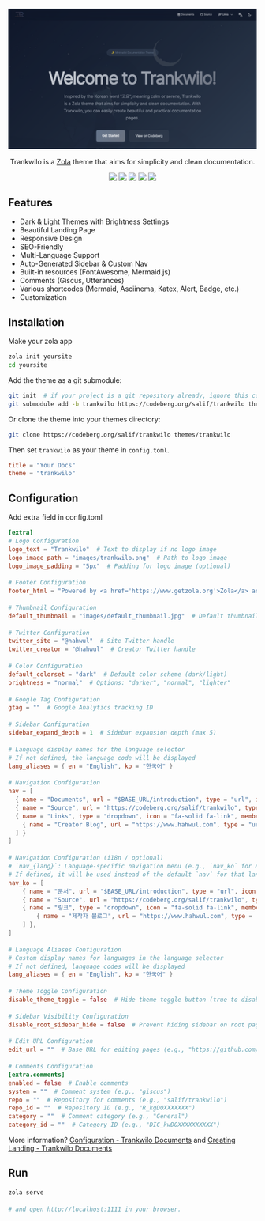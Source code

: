 ![](./screenshot.png)

<div align="center">
  <p>Trankwilo is a <a href="https://www.getzola.org/">Zola</a> theme that aims for simplicity and clean documentation.</p>
</div>

<p align="center">
  <a href="https://salif.github.io/zola-themes-collection/demo/trankwilo/"><img src="https://img.shields.io/badge/DOCUMENTS-000000?style=for-the-badge&labelColor=000000"></a>
  <a href="https://codeberg.org/salif/trankwilo/src/branch/trankwilo/CONTRIBUTING.md"><img src="https://img.shields.io/badge/CONTRIBUTIONS-WELCOME-000000?style=for-the-badge&labelColor=000000"></a>
  <a href="https://www.getzola.org/"><img src="https://img.shields.io/badge/Zola-000000?style=for-the-badge&logo=zola&logoColor=white"></a>
  <a href="https://tailwindcss.com"><img src="https://img.shields.io/badge/TailwindCSS-000000?style=for-the-badge&logo=tailwindcss&logoColor=white"></a>
  <a href="https://daisyui.com"><img src="https://img.shields.io/badge/DaisyUI-000000?style=for-the-badge&logo=daisyui&logoColor=white"></a>
</p>

## Features

- Dark & Light Themes with Brightness Settings
- Beautiful Landing Page
- Responsive Design
- SEO-Friendly
- Multi-Language Support
- Auto-Generated Sidebar & Custom Nav
- Built-in resources (FontAwesome, Mermaid.js)
- Comments (Giscus, Utterances)
- Various shortcodes (Mermaid, Asciinema, Katex, Alert, Badge, etc.)
- Customization

## Installation

Make your zola app

```bash
zola init yoursite
cd yoursite
```

Add the theme as a git submodule:

```bash
git init  # if your project is a git repository already, ignore this command
git submodule add -b trankwilo https://codeberg.org/salif/trankwilo themes/trankwilo
```

Or clone the theme into your themes directory:

```bash
git clone https://codeberg.org/salif/trankwilo themes/trankwilo
```

Then set `trankwilo` as your theme in `config.toml`.

```toml
title = "Your Docs"
theme = "trankwilo"
```

## Configuration

Add extra field in config.toml

```toml
[extra]
# Logo Configuration
logo_text = "Trankwilo"  # Text to display if no logo image
logo_image_path = "images/trankwilo.png"  # Path to logo image
logo_image_padding = "5px"  # Padding for logo image (optional)

# Footer Configuration
footer_html = "Powered by <a href='https://www.getzola.org'>Zola</a> and <a href='https://codeberg.org/salif/trankwilo'>Trankwilo</a>"  # Footer HTML content

# Thumbnail Configuration
default_thumbnail = "images/default_thumbnail.jpg"  # Default thumbnail image path

# Twitter Configuration
twitter_site = "@hahwul"  # Site Twitter handle
twitter_creator = "@hahwul"  # Creator Twitter handle

# Color Configuration
default_colorset = "dark"  # Default color scheme (dark/light)
brightness = "normal"  # Options: "darker", "normal", "lighter"

# Google Tag Configuration
gtag = ""  # Google Analytics tracking ID

# Sidebar Configuration
sidebar_expand_depth = 1  # Sidebar expansion depth (max 5)

# Language display names for the language selector
# If not defined, the language code will be displayed
lang_aliases = { en = "English", ko = "한국어" }

# Navigation Configuration
nav = [
  { name = "Documents", url = "$BASE_URL/introduction", type = "url", icon = "fa-solid fa-book" },
  { name = "Source", url = "https://codeberg.org/salif/trankwilo", type = "url", icon = "fa-brands fa-github" },
  { name = "Links", type = "dropdown", icon = "fa-solid fa-link", members = [
    { name = "Creator Blog", url = "https://www.hahwul.com", type = "url", icon = "fa-solid fa-fire-flame-curved" }
  ] }
]

# Navigation Configuration (i18n / optional)
# `nav_{lang}`: Language-specific navigation menu (e.g., `nav_ko` for Korean).
# If defined, it will be used instead of the default `nav` for that language.
nav_ko = [
    { name = "문서", url = "$BASE_URL/introduction", type = "url", icon = "fa-solid fa-book" },
    { name = "Source", url = "https://codeberg.org/salif/trankwilo", type = "url", icon = "fa-brands fa-github" },
    { name = "링크", type = "dropdown", icon = "fa-solid fa-link", members = [
        { name = "제작자 블로그", url = "https://www.hahwul.com", type = "url", icon = "fa-solid fa-fire-flame-curved" },
    ] },
]

# Language Aliases Configuration
# Custom display names for languages in the language selector
# If not defined, language codes will be displayed
lang_aliases = { en = "English", ko = "한국어" }

# Theme Toggle Configuration
disable_theme_toggle = false  # Hide theme toggle button (true to disable)

# Sidebar Visibility Configuration
disable_root_sidebar_hide = false  # Prevent hiding sidebar on root page

# Edit URL Configuration
edit_url = ""  # Base URL for editing pages (e.g., "https://github.com/user/repo/edit/main")

# Comments Configuration
[extra.comments]
enabled = false  # Enable comments
system = ""  # Comment system (e.g., "giscus")
repo = ""  # Repository for comments (e.g., "salif/trankwilo")
repo_id = ""  # Repository ID (e.g., "R_kgDOXXXXXXX")
category = ""  # Comment category (e.g., "General")
category_id = ""  # Category ID (e.g., "DIC_kwDOXXXXXXXXXX")
```

More information? [Configuration - Trankwilo Documents](https://salif.github.io/zola-themes-collection/demo/trankwilo/get_started/configuration/) and [Creating Landing - Trankwilo Documents](https://salif.github.io/zola-themes-collection/demo/trankwilo/get_started/creating-landing/)

## Run

```bash
zola serve

# and open http://localhost:1111 in your browser.
```
